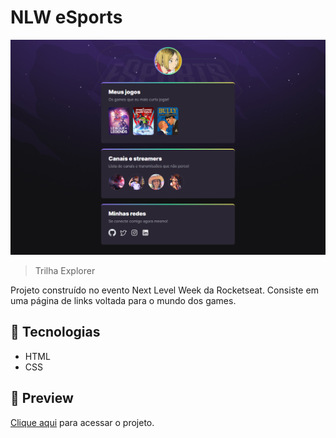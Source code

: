 # NLW eSports

![preview](./.github/preview.png)

> Trilha Explorer

Projeto construído no evento Next Level Week da Rocketseat. Consiste em uma página de links voltada para o mundo dos games.

## 🚀 Tecnologias

- HTML
- CSS

## 🔗 Preview

<a href="https://edusmpaio.github.io/nlw-esports/" target="_blank">Clique aqui</a> para acessar o projeto.
